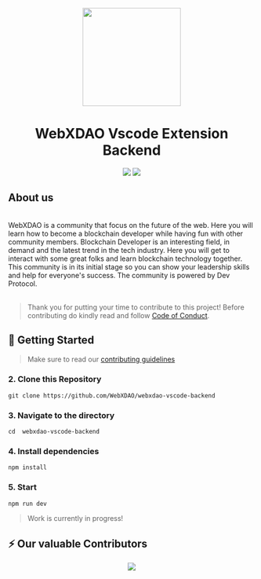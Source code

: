 <p align="center">
<img src="https://user-images.githubusercontent.com/72812470/208891272-0c567627-3191-4313-968c-ac32677ee1b8.png" width=200px height=200px>
<h1 align="center">WebXDAO Vscode Extension Backend</h1>
<p>
<p align="center">
<img src="https://img.shields.io/github/license/WebXDAO/webxdao-vscode-backend?style=social" />
<img src="https://img.shields.io/github/stars/WebXDAO/webxdao-vscode-backend?style=social" />
</p>

  
## About us
<br/>
WebXDAO is a community that focus on the future of the web. Here you will learn how to become a blockchain developer while having fun with other community members. Blockchain Developer is an interesting field, in demand and the latest trend in the tech industry. Here you will get to interact with some great folks and learn blockchain technology together. This community is in its initial stage so you can show your leadership skills and help for everyone's success. The community is powered by Dev Protocol.
<br/>
<br/>

> Thank you for putting your time to contribute to this project!
> Before contributing do kindly read and follow [Code of Conduct](./CODE_OF_CONDUCT.md).

## 🚀 Getting Started

> Make sure to read our [contributing guidelines](https://github.com/WebXDAO/webxdao-vscode-backend/blob/main/CONTRIBUTING.md)

### 2\. Clone this Repository

```
git clone https://github.com/WebXDAO/webxdao-vscode-backend
```

### 3\. Navigate to the directory

```
cd  webxdao-vscode-backend
```

### 4\. Install dependencies

```
npm install
```

### 5\. Start

```
npm run dev
```

> Work is currently in progress!

## ⚡ Our valuable Contributors

<p align="center"><a href="https://github.com/WebXDAO/webxdao-vscode-backend/graphs/contributors">
  <img src="https://contributors-img.web.app/image?repo=WebXDAO/webxdao-vscode-backend" />
</a></p>
